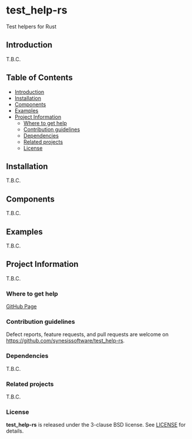 # test_help-rs <!-- omit in toc -->

Test helpers for Rust


## Introduction

T.B.C.


## Table of Contents <!-- omit in toc -->

- [Introduction](#introduction)
- [Installation](#installation)
- [Components](#components)
- [Examples](#examples)
- [Project Information](#project-information)
	- [Where to get help](#where-to-get-help)
	- [Contribution guidelines](#contribution-guidelines)
	- [Dependencies](#dependencies)
	- [Related projects](#related-projects)
	- [License](#license)


## Installation

T.B.C.


## Components

T.B.C.


## Examples

T.B.C.


## Project Information

T.B.C.

### Where to get help

[GitHub Page](https://github.com/synesissoftware/test_help-rs "GitHub Page")


### Contribution guidelines

Defect reports, feature requests, and pull requests are welcome on https://github.com/synesissoftware/test_help-rs.


### Dependencies

T.B.C.


### Related projects

T.B.C.


### License

**test_help-rs** is released under the 3-clause BSD license. See [LICENSE](./LICENSE) for details.


<!-- ########################### end of file ########################### -->

